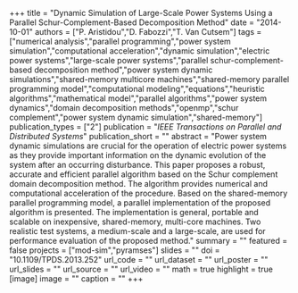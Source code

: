 +++
title = "Dynamic Simulation of Large-Scale Power Systems Using a Parallel Schur-Complement-Based Decomposition Method"
date = "2014-10-01"
authors = ["P. Aristidou","D. Fabozzi","T. Van Cutsem"]
tags = ["numerical analysis","parallel programming","power system simulation","computational acceleration","dynamic simulation","electric power systems","large-scale power systems","parallel schur-complement-based decomposition method","power system dynamic simulations","shared-memory multicore machines","shared-memory parallel programming model","computational modeling","equations","heuristic algorithms","mathematical model","parallel algorithms","power system dynamics","domain decomposition methods","openmp","schur complement","power system dynamic simulation","shared-memory"]
publication_types = ["2"]
publication = "_IEEE Transactions on Parallel and Distributed Systems_"
publication_short = ""
abstract = "Power system dynamic simulations are crucial for the operation of electric power systems as they provide important information on the dynamic evolution of the system after an occurring disturbance. This paper proposes a robust, accurate and efficient parallel algorithm based on the Schur complement domain decomposition method. The algorithm provides numerical and computational acceleration of the procedure. Based on the shared-memory parallel programming model, a parallel implementation of the proposed algorithm is presented. The implementation is general, portable and scalable on inexpensive, shared-memory, multi-core machines. Two realistic test systems, a medium-scale and a large-scale, are used for performance evaluation of the proposed method."
summary = ""
featured = false
projects = ["mod-sim","pyramses"]
slides = ""
doi = "10.1109/TPDS.2013.252"
url_code = ""
url_dataset = ""
url_poster = ""
url_slides = ""
url_source = ""
url_video = ""
math = true
highlight = true
[image]
image = ""
caption = ""
+++


